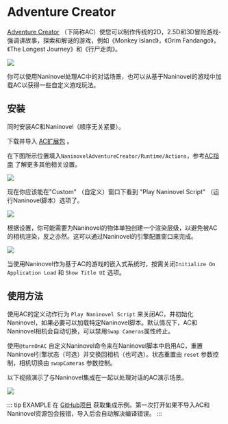 # Adventure Creator

[Adventure Creator](https://www.adventurecreator.org/) （下简称AC）使您可以制作传统的2D，2.5D和3D冒险游戏-强调讲故事，探索和解谜的游戏，例如《Monkey Island》，《Grim Fandango》，《The Longest Journey》和《行尸走肉》。

![](https://i.gyazo.com/74a12fa535198cb26a87a5037b15a988.jpg)

你可以使用Naninovel处理AC中的对话场景，也可以从基于Naninovel的游戏中加载AC以获得一些自定义游戏玩法。

## 安装

同时安装AC和Naninovel（顺序无关紧要）。

下载并导入 [AC扩展包](https://github.com/Naninovel/AdventureCreator/raw/master/NaninovelAdventureCreator.unitypackage) 。

在下图所示位置填入`NaninovelAdventureCreator/Runtime/Actions`，参考[AC指南](https://www.adventurecreator.org/tutorials/writing-custom-action) 了解更多其他相关设置。

![](https://i.gyazo.com/59a162751411ec60a7cf5ad89e9a66ec.png)

现在你应该能在"Custom" （自定义）窗口下看到 "Play Naninovel Script" （运行Naninovel脚本）选项了。

![](https://i.gyazo.com/faf33afa1df8ff98ea04ef9cf1a44f8f.png)

根据设置，你可能需要为Naninovel的物体单独创建一个渲染层级，以避免被AC的相机渲染，反之亦然。这可以通过Naninovel的引擎配置窗口来完成。

![](https://i.gyazo.com/ed765928c0420ec2b1e26d6bf4a66e6c.png)

当使用Naninovel作为基于AC的游戏的嵌入式系统时，按需关闭`Initialize On Application Load` 和  `Show Title UI` 选项。

## 使用方法

使用AC的定义动作行为 `Play Naninovel Script` 来关闭AC，并初始化Naninovel，如果必要可以加载特定Naninovel脚本。默认情况下，AC和Naninovel相机会自动切换，可以禁用`Swap Cameras`属性终止。

使用`@turnOnAC` 自定义Naninovel命令来在Naninovel脚本中启用AC，重置Naninovel引擎状态（可选）并交换回相机（也可选）。状态重置由 `reset` 参数控制，相机切换由 `swapCameras` 参数控制。

以下视频演示了与Naninovel集成在一起以处理对话的AC演示场景。

![](https://www.youtube.com/watch?v=7tOIFZRSAec)

::: tip EXAMPLE
在 [GitHub项目](https://github.com/Naninovel/AdventureCreator) 获取集成示例。第一次打开如果不导入AC和Naninovel资源包会报错，导入后会自动解决编译错误。
:::
